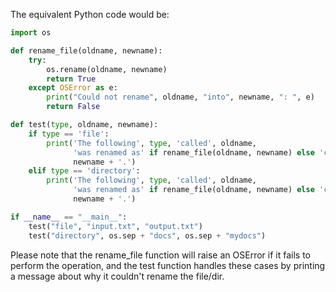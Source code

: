  The equivalent Python code would be:

```python
import os

def rename_file(oldname, newname):
    try:
        os.rename(oldname, newname)
        return True
    except OSError as e:
        print("Could not rename", oldname, "into", newname, ": ", e)
        return False

def test(type, oldname, newname):
    if type == 'file':
        print('The following', type, 'called', oldname, 
              'was renamed as' if rename_file(oldname, newname) else 'could not be renamed into', 
              newname + '.')
    elif type == 'directory':
        print('The following', type, 'called', oldname, 
              'was renamed as' if rename_file(oldname, newname) else 'could not be renamed into', 
              newname + '.')

if __name__ == "__main__":
    test("file", "input.txt", "output.txt")
    test("directory", os.sep + "docs", os.sep + "mydocs")
```

Please note that the rename_file function will raise an OSError if it fails to perform the operation, and the test function handles these cases by printing a message about why it couldn't rename the file/dir.
